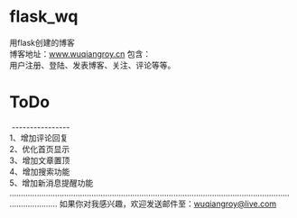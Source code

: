 # flask_wq
  用flask创建的博客  
  博客地址：www.wuqiangroy.cn 
  包含：    
  用户注册、登陆、发表博客、关注、评论等等。
 # ToDo  
  ----------------  
  1、增加评论回复  
  2、优化首页显示  
  3、增加文章置顶  
  4、增加搜索功能  
  5、增加新消息提醒功能  
  ………………………………………………………………………………………………………………………………
  如果你对我感兴趣，欢迎发送邮件至：wuqiangroy@live.com  
